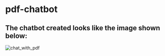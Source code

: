 ﻿# pdf-chatbot

## The chatbot created looks like the image shown below:

![chat_with_pdf](https://github.com/chandan101989/chat_with_pdf/assets/109066364/baf99b55-1698-48b0-a5a1-05668f8f0a85)
